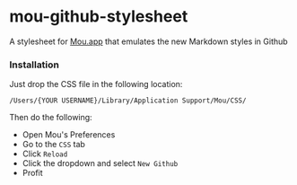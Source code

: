 mou-github-stylesheet
=====================

A stylesheet for [Mou.app](http://mouapp.com) that emulates the new Markdown styles in Github


### Installation

Just drop the CSS file in the following location:

```
/Users/{YOUR USERNAME}/Library/Application Support/Mou/CSS/
```

Then do the following:

* Open Mou's Preferences
* Go to the `CSS` tab
* Click `Reload`
* Click the dropdown and select `New Github`
* Profit